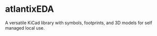 # atlantixEDA
A versatile KiCad library with symbols, footprints, and 3D models for self managed local use. 
